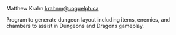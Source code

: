 Matthew Krahn
krahnm@uoguelph.ca

Program to generate dungeon layout including items, enemies, and chambers to assist in Dungeons and Dragons gameplay.
